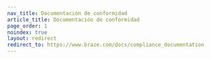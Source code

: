 ```yaml
---
nav_title: Documentación de conformidad
article_title: Documentación de conformidad
page_order: 1
noindex: true
layout: redirect
redirect_to: https://www.braze.com/docs/compliance_documentation
---
```


<!--
This redirect page exists only to funnel users to the English version of this statement. It should exist only in English and Japanese.
-->